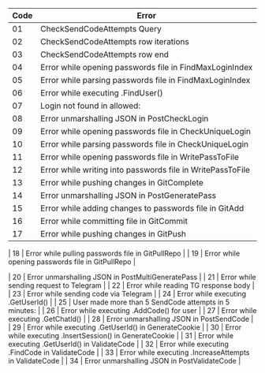 | Code | Error |
| ---- | ----- |
| 01 | CheckSendCodeAttempts Query |
| 02 | CheckSendCodeAttempts row iterations |
| 03 | CheckSendCodeAttempts row end |
| 04 | Error while opening passwords file in FindMaxLoginIndex |
| 05 | Error while parsing passwords file in FindMaxLoginIndex |
| 06 | Error while executing .FindUser() |
| 07 | Login not found in allowed: |
| 08 | Error unmarshalling JSON in PostCheckLogin |
| 09 | Error while opening passwords file in CheckUniqueLogin |
| 10 | Error while parsing passwords file in CheckUniqueLogin |
| 11 | Error while opening passwords file in WritePassToFile |
| 12 | Error while writing into passwords file in WritePassToFile |
| 13 | Error while pushing changes in GitComplete |
| 14 | Error unmarshalling JSON in PostGeneratePass |
| 15 | Error while adding changes to passwords file in GitAdd |
| 16 | Error while committing file in GitCommit |
| 17 | Error while pushing changes in GitPush |

| 18 | Error while pulling passwords file in GitPullRepo |
| 19 | Error while opening passwords file in GitPullRepo |

| 20 | Error unmarshalling JSON in PostMultiGeneratePass |
| 21 | Error while sending request to Telegram |
| 22 | Error while reading TG response body |
| 23 | Error while sending code via Telegram |
| 24 | Error while executing .GetUserId() |
| 25 | User made more than 5 SendCode attempts in 5 minutes: |
| 26 | Error while executing .AddCode() for user |
| 27 | Error while executing .GetChatId() |
| 28 | Error unmarshalling JSON in PostSendCode |
| 29 | Error while executing .GetUserId() in GenerateCookie |
| 30 | Error while executing .InsertSession() in GenerateCookie |
| 31 | Error while executing .GetUserId() in ValidateCode |
| 32 | Error while executing .FindCode in ValidateCode |
| 33 | Error while executing .IncreaseAttempts in ValidateCode |
| 34 | Error unmarshalling JSON in PostValidateCode | 
